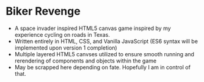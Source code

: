 # Biker Revenge
- A space invader inspired HTML5 canvas game inspired by my experience cycling on roads in Texas.
- Written entirely in HTML, CSS, and Vanilla JavaScript (ES6 syntax will be implemented upon version 1 completion)
- Multiple layered HTML5 canvses utilized to ensure smooth running and rerendering of components and objects within the game 
- May be scrapped here depending on fate. Hopefully I am in control of that. 
